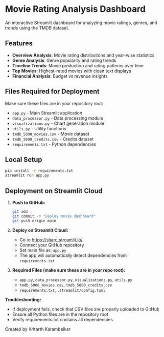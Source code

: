 # Movie Rating Analysis Dashboard

An interactive Streamlit dashboard for analyzing movie ratings, genres, and trends using the TMDB dataset.

## Features

- **Overview Analysis**: Movie rating distributions and year-wise statistics
- **Genre Analysis**: Genre popularity and rating trends
- **Timeline Trends**: Movie production and rating patterns over time
- **Top Movies**: Highest-rated movies with clean text displays
- **Financial Analysis**: Budget vs revenue insights

## Files Required for Deployment

Make sure these files are in your repository root:
- `app.py` - Main Streamlit application
- `data_processor.py` - Data processing module
- `visualizations.py` - Chart generation module
- `utils.py` - Utility functions
- `tmdb_5000_movies.csv` - Movie dataset
- `tmdb_5000_credits.csv` - Credits dataset
- `requirements.txt` - Python dependencies

## Local Setup

```bash
pip install -r requirements.txt
streamlit run app.py
```

## Deployment on Streamlit Cloud

1. **Push to GitHub:**
   ```bash
   git add .
   git commit -m "Deploy movie dashboard"
   git push origin main
   ```

2. **Deploy on Streamlit Cloud:**
   - Go to https://share.streamlit.io/
   - Connect your GitHub repository
   - Set main file as: `app.py`
   - The app will automatically detect dependencies from `requirements.txt`

3. **Required Files (make sure these are in your repo root):**
   - `app.py`, `data_processor.py`, `visualizations.py`, `utils.py`
   - `tmdb_5000_movies.csv`, `tmdb_5000_credits.csv`
   - `requirements.txt`, `.streamlit/config.toml`

**Troubleshooting:**
- If deployment fails, check that CSV files are properly uploaded to GitHub
- Ensure all Python files are in the repository root
- Verify requirements.txt contains all dependencies

Created by Kritarth Karambelkar